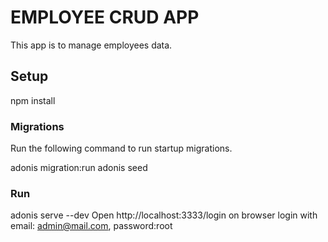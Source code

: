 # EMPLOYEE CRUD APP

This app is to manage employees data.

## Setup

npm install


### Migrations

Run the following command to run startup migrations.

adonis migration:run
adonis seed

### Run

adonis serve --dev
Open http://localhost:3333/login on browser
login with email: admin@mail.com, password:root
